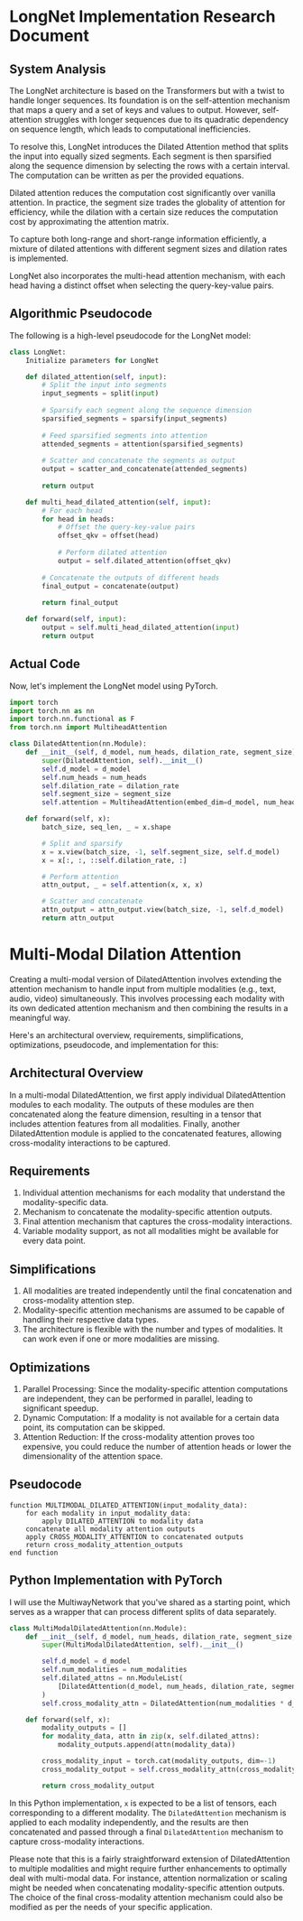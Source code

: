 # LongNet Implementation Research Document

## System Analysis

The LongNet architecture is based on the Transformers but with a twist to handle longer sequences. Its foundation is on the self-attention mechanism that maps a query and a set of keys and values to output. However, self-attention struggles with longer sequences due to its quadratic dependency on sequence length, which leads to computational inefficiencies.

To resolve this, LongNet introduces the Dilated Attention method that splits the input into equally sized segments. Each segment is then sparsified along the sequence dimension by selecting the rows with a certain interval. The computation can be written as per the provided equations.

Dilated attention reduces the computation cost significantly over vanilla attention. In practice, the segment size trades the globality of attention for efficiency, while the dilation with a certain size reduces the computation cost by approximating the attention matrix.

To capture both long-range and short-range information efficiently, a mixture of dilated attentions with different segment sizes and dilation rates is implemented.

LongNet also incorporates the multi-head attention mechanism, with each head having a distinct offset when selecting the query-key-value pairs.

## Algorithmic Pseudocode

The following is a high-level pseudocode for the LongNet model:

```python
class LongNet:
    Initialize parameters for LongNet

    def dilated_attention(self, input):
        # Split the input into segments
        input_segments = split(input)
        
        # Sparsify each segment along the sequence dimension
        sparsified_segments = sparsify(input_segments)
        
        # Feed sparsified segments into attention
        attended_segments = attention(sparsified_segments)
        
        # Scatter and concatenate the segments as output
        output = scatter_and_concatenate(attended_segments)
        
        return output

    def multi_head_dilated_attention(self, input):
        # For each head
        for head in heads:
            # Offset the query-key-value pairs
            offset_qkv = offset(head)
            
            # Perform dilated attention
            output = self.dilated_attention(offset_qkv)
        
        # Concatenate the outputs of different heads
        final_output = concatenate(output)
        
        return final_output

    def forward(self, input):
        output = self.multi_head_dilated_attention(input)
        return output
```

## Actual Code

Now, let's implement the LongNet model using PyTorch.

```python
import torch
import torch.nn as nn
import torch.nn.functional as F
from torch.nn import MultiheadAttention

class DilatedAttention(nn.Module):
    def __init__(self, d_model, num_heads, dilation_rate, segment_size):
        super(DilatedAttention, self).__init__()
        self.d_model = d_model
        self.num_heads = num_heads
        self.dilation_rate = dilation_rate
        self.segment_size = segment_size
        self.attention = MultiheadAttention(embed_dim=d_model, num_heads=num_heads)

    def forward(self, x):
        batch_size, seq_len, _ = x.shape

        # Split and sparsify
        x = x.view(batch_size, -1, self.segment_size, self.d_model)
        x = x[:, :, ::self.dilation_rate, :]

        # Perform attention
        attn_output, _ = self.attention(x, x, x)

        # Scatter and concatenate
        attn_output = attn_output.view(batch_size, -1, self.d_model)
        return attn_output

```



# Multi-Modal Dilation Attention
Creating a multi-modal version of DilatedAttention involves extending the attention mechanism to handle input from multiple modalities (e.g., text, audio, video) simultaneously. This involves processing each modality with its own dedicated attention mechanism and then combining the results in a meaningful way.

Here's an architectural overview, requirements, simplifications, optimizations, pseudocode, and implementation for this:

## Architectural Overview
In a multi-modal DilatedAttention, we first apply individual DilatedAttention modules to each modality. The outputs of these modules are then concatenated along the feature dimension, resulting in a tensor that includes attention features from all modalities. Finally, another DilatedAttention module is applied to the concatenated features, allowing cross-modality interactions to be captured.

## Requirements
1. Individual attention mechanisms for each modality that understand the modality-specific data.
2. Mechanism to concatenate the modality-specific attention outputs.
3. Final attention mechanism that captures the cross-modality interactions.
4. Variable modality support, as not all modalities might be available for every data point.

## Simplifications
1. All modalities are treated independently until the final concatenation and cross-modality attention step.
2. Modality-specific attention mechanisms are assumed to be capable of handling their respective data types.
3. The architecture is flexible with the number and types of modalities. It can work even if one or more modalities are missing.

## Optimizations
1. Parallel Processing: Since the modality-specific attention computations are independent, they can be performed in parallel, leading to significant speedup.
2. Dynamic Computation: If a modality is not available for a certain data point, its computation can be skipped.
3. Attention Reduction: If the cross-modality attention proves too expensive, you could reduce the number of attention heads or lower the dimensionality of the attention space.

## Pseudocode

```pseudocode
function MULTIMODAL_DILATED_ATTENTION(input_modality_data):
    for each modality in input_modality_data:
        apply DILATED_ATTENTION to modality data
    concatenate all modality attention outputs
    apply CROSS_MODALITY_ATTENTION to concatenated outputs
    return cross_modality_attention_outputs
end function
```

## Python Implementation with PyTorch
I will use the MultiwayNetwork that you've shared as a starting point, which serves as a wrapper that can process different splits of data separately.

```python
class MultiModalDilatedAttention(nn.Module):
    def __init__(self, d_model, num_heads, dilation_rate, segment_size, dropout=0.0, causal=False, num_modalities=2):
        super(MultiModalDilatedAttention, self).__init__()

        self.d_model = d_model
        self.num_modalities = num_modalities
        self.dilated_attns = nn.ModuleList(
            [DilatedAttention(d_model, num_heads, dilation_rate, segment_size, dropout, causal) for _ in range(num_modalities)]
        )
        self.cross_modality_attn = DilatedAttention(num_modalities * d_model, num_heads, dilation_rate, segment_size, dropout, causal)

    def forward(self, x):
        modality_outputs = []
        for modality_data, attn in zip(x, self.dilated_attns):
            modality_outputs.append(attn(modality_data))

        cross_modality_input = torch.cat(modality_outputs, dim=-1)
        cross_modality_output = self.cross_modality_attn(cross_modality_input)

        return cross_modality_output
```
In this Python implementation, `x` is expected to be a list of tensors, each corresponding to a different modality. The `DilatedAttention` mechanism is applied to each modality independently, and the results are then concatenated and passed through a final `DilatedAttention` mechanism to capture cross-modality interactions.

Please note that this is a fairly straightforward extension of DilatedAttention to multiple modalities and might require further enhancements to optimally deal with multi-modal data. For instance, attention normalization or scaling might be needed when concatenating modality-specific attention outputs. The choice of the final cross-modality attention mechanism could also be modified as per the needs of your specific application.